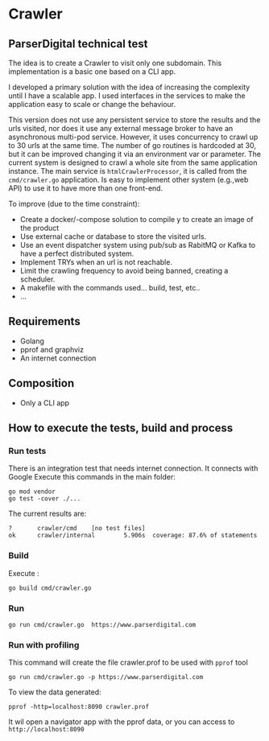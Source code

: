 # Crawler
## ParserDigital technical test

The idea is to create a Crawler to visit only one subdomain.
This implementation is a basic one based on a CLI app.

I developed a primary solution with the idea of increasing the complexity until I have
a scalable app.
I used interfaces in the services to make the application easy to scale or change the behaviour.

This version does not use any persistent service to store the results and the urls visited,
nor does it use any external message broker to have an asynchronous multi-pod service.
However, it uses concurrency to crawl up to 30 urls at the same time.
The number of go routines is hardcoded at 30, but it can be improved changing it via an environment var or parameter.
The current system is designed to crawl a whole site from the same application instance.
The main service is `htmlCrawlerProcessor`, it is called from the `cmd/crawler.go` application.
Is easy to implement other system (e.g.,web API) to use it to have more than one front-end.

To improve (due to the time constraint):
- Create a docker/-compose solution to compile y to create an image of the product
- Use external cache or database to store the visited urls.
- Use an event dispatcher system using pub/sub as RabitMQ or Kafka to have a perfect distributed system.
- Implement TRYs when an url is not reachable.
- Limit the crawling frequency to avoid being banned, creating a scheduler.
- A makefile with the commands used... build, test, etc..
- ...

## Requirements
- Golang
- pprof and graphviz
- An internet connection

## Composition
- Only a CLI app

## How to execute the tests, build and process
### Run tests
There is an integration test that needs internet connection. It connects with Google
Execute this commands in the main folder:
```shell
go mod vendor
go test -cover ./...
```
The current results are:
```shell
?       crawler/cmd    [no test files]
ok      crawler/internal        5.906s  coverage: 87.6% of statements
```
### Build
Execute :
```shell
go build cmd/crawler.go 
```
### Run
```shell
go run cmd/crawler.go  https://www.parserdigital.com
```
### Run with profiling
This command will create the file crawler.prof to be used with `pprof` tool
```shell
go run cmd/crawler.go -p https://www.parserdigital.com
```
To view the data generated:
```shell
pprof -http=localhost:8090 crawler.prof
```
It wil open a navigator app with the pprof data, or you can access to `http://localhost:8090`

